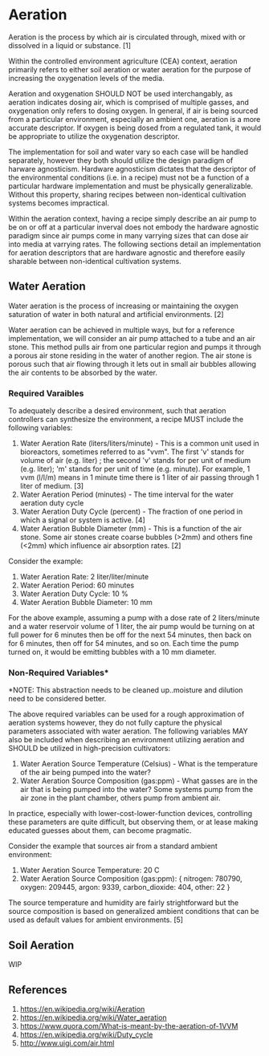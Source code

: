 # Aeration
Aeration is the process by which air is circulated through, mixed with or dissolved in a liquid or substance. [1]

Within the controlled environment agriculture (CEA) context, aeration primarily refers to either soil aeration or water aeration for the purpose of increasing the oxygenation levels of the media.

Aeration and oxygenation SHOULD NOT be used interchangably, as aeration indicates dosing air, which is comprised of multiple gasses, and oxygenation only refers to dosing oxygen. In general, if air is being sourced from a particular environment, especially an ambient one, aeration is a more accurate descriptor. If oxygen is being dosed from a regulated tank, it would be appropriate to utilize the oxygenation descriptor.

The implementation for soil and water vary so each case will be handled separately, however they both should utilize the design paradigm of harware agnosticism. Hardware agnosticism dictates that the descriptor of the environmental conditions (i.e. in a recipe) must not be a function of a particular hardware implementation and must be physically generalizable. Without this property, sharing recipes between non-identical cultivation systems becomes impractical.

Within the aeration context, having a recipe simply describe an air pump to be on or off at a particular inverval does not embody the hardware agnostic paradigm since air pumps come in many varrying sizes that can dose air into media at varrying rates. The following sections detail an  implementation for aeration descriptors that are hardware agnostic and therefore easily sharable between non-identical cultivation systems.

## Water Aeration
Water aeration is the process of increasing or maintaining the oxygen saturation of water in both natural and artificial environments. [2]

Water aeration can be achieved in multiple ways, but for a reference implementation, we will consider an air pump attached to a tube and an air stone. This method pulls air from one particular region and pumps it through a porous air stone residing in the water of another region. The air stone is porous such that air flowing through it lets out in small air bubbles allowing the air contents to be absorbed by the water.

### Required Varaibles
To adequately describe a desired environment, such that aeration controllers can synthesize the environment, a recipe MUST include the following variables:
  1. Water Aeration Rate (liters/liters/minute) - This is a common unit used in bioreactors, sometimes referred to as "vvm". The first 'v' stands for volume of air (e.g. liter) ; the second 'v' stands for per unit of medium (e.g. liter); 'm' stands for per unit of time (e.g. minute). For example, 1 vvm (l/l/m) means in 1 minute time there is 1 liter of air passing through 1 liter of medium. [3]
  2. Water Aeration Period (minutes) - The time interval for the water aeration duty cycle
  3. Water Aeration Duty Cycle (percent) - The fraction of one period in which a signal or system is active. [4]
  4. Water Aeration Bubble Diameter (mm) - This is a function of the air stone. Some air stones create coarse bubbles (>2mm) and others fine (<2mm) which influence air absorption rates. [2]

Consider the example:
  1. Water Aeration Rate: 2 liter/liter/minute
  2. Water Aeration Period: 60 minutes
  3. Water Aeration Duty Cycle: 10 %
  4. Water Aeration Bubble Diameter: 10 mm

For the above example, assuming a pump with a dose rate of 2 liters/minute and a water reservoir volume of 1 liter, the air pump would be turning on at full power for 6 minutes then be off for the next 54 minutes, then back on for 6 minutes, then off for 54 minutes, and so on. Each time the pump turned on, it would be emitting bubbles with a 10 mm diameter.

### Non-Required Variables*

*NOTE: This abstraction needs to be cleaned up..moisture and dilution need to be considered better.

The above required variables can be used for a rough approximation of aeration systems however, they do not fully capture the physical parameters associated with water aeration. The following variables MAY also be included when describing an environment utilizing aeration and SHOULD be utilized in high-precision cultivators:
  1. Water Aeration Source Temperature (Celsius) - What is the temperature of the air being pumped into the water?
  2. Water Aeration Source Composition (gas:ppm) - What gasses are in the air that is being pumped into the water? Some systems pump from the air zone in the plant chamber, others pump from ambient air.

In practice, especially with lower-cost-lower-function devices, controlling these parameters are quite difficult, but observing them, or at lease making educated guesses about them, can become pragmatic.

Consider the example that sources air from a standard ambient environment:
  1. Water Aeration Source Temperature: 20 C
  2. Water Aeration Source Composition (gas:ppm): {
    nitrogen: 780790,
    oxygen: 209445,
    argon: 9339,
    carbon_dioxide: 404,
    other: 22
  }

The source temperature and humidity are fairly strightforward but the source composition is based on generalized ambient conditions that can be used as default values for ambient environments. [5]

## Soil Aeration
WIP

## References
1. https://en.wikipedia.org/wiki/Aeration
2. https://en.wikipedia.org/wiki/Water_aeration
3. https://www.quora.com/What-is-meant-by-the-aeration-of-1VVM
4. https://en.wikipedia.org/wiki/Duty_cycle
5. http://www.uigi.com/air.html
